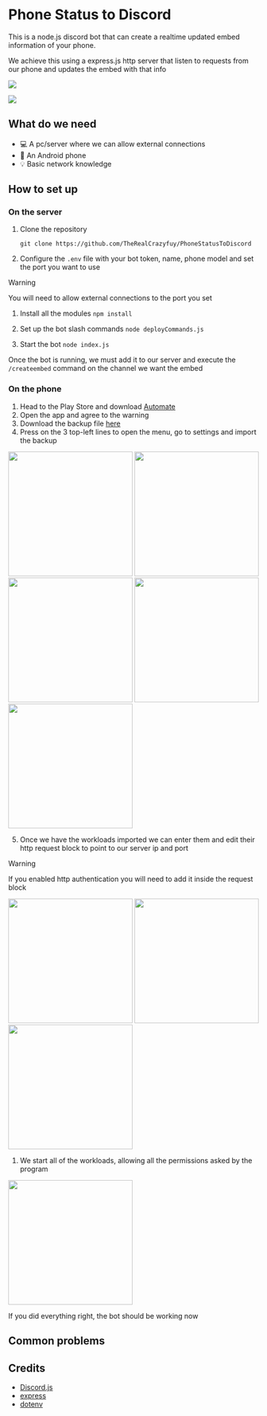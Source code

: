 # Phone Status to Discord
This is a node.js discord bot that can create a realtime updated embed information of your phone. 

We achieve this using a express.js http server that listen to requests from our phone and updates the embed with that info

![](./img/serverDiagram.png)

![](./img/embedExample.png)

## What do we need
- 💻 A pc/server where we can allow external connections
- 📱 An Android phone
- 💡 Basic network knowledge

## How to set up
### On the server
1. Clone the repository
   
   `git clone https://github.com/TheRealCrazyfuy/PhoneStatusToDiscord`

2. Configure the `.env` file with your bot token, name, phone model and set the port you want to use
> [!WARNING]  
> You will need to allow external connections to the port you set
1. Install all the modules
   `npm install`

2. Set up the bot slash commands
   `node deployCommands.js`

3. Start the bot
   `node index.js`

Once the bot is running, we must add it to our server and execute the `/createembed` command on the channel we want the embed

### On the phone
1. Head to the Play Store and download [Automate](https://play.google.com/store/apps/details?id=com.llamalab.automate)
2. Open the app and agree to the warning
3. Download the backup file [here](./Automate_tasks.bak)
4. Press on the 3 top-left lines to open the menu, go to settings and import the backup
   

<img src="./img/automateimport/1.png" width="250">
<img src="./img/automateimport/2.png" width="250">
<img src="./img/automateimport/3.png" width="250">
<img src="./img/automateimport/4.png" width="250">
<img src="./img/automateimport/5.png" width="250">

5. Once we have the workloads imported we can enter them and edit their http request block to point to our server ip and port
> [!WARNING]  
> If you enabled http authentication you will need to add it inside the request block

<img src="./img/automateedit/1.png" width="250">
<img src="./img/automateedit/2.png" width="250">
<img src="./img/automateedit/3.png" width="250">

1. We start all of the workloads, allowing all the permissions asked by the program

<img src="./img/starttasks.png" width="250">


If you did everything right, the bot should be working now

## Common problems


## Credits
- [Discord.js](https://github.com/discordjs/discord.js)
- [express](https://github.com/expressjs/express)
- [dotenv](https://github.com/motdotla/dotenv)